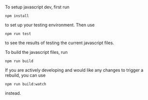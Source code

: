 To setup javascript dev, first run

    npm install

to set up your testing environment. Then use

    npm run test

to see the results of testing the current javascript files.

To build the javascript files, run

    npm run build

If you are actively developing and would like any changes to trigger a rebuild, you can use 

    npm run build:watch

instead.

